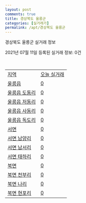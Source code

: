 ```yaml
---
layout: post
comments: true
title: 경상북도 울릉군
categories: [실거래가]
permalink: /apt/경상북도 울릉군
---
```


경상북도 울릉군 실거래 정보

2021년 07월 11일 등록된 실거래 정보: 0건

<script type="text/javascript">
  google.charts.load('current', {'packages':['corechart']});
  google.charts.setOnLoadCallback(drawChart);

  function drawChart() {
    var data = google.visualization.arrayToDataTable([['거래일', '매매', '전월세', '전매'], ['20-12', 2, 0, 0]]);

    var options = {
      title: '최근 1년간 유형별 거래량 추이',
      legend: { position: 'bottom' }
    };

    var chart = new google.visualization.LineChart(document.getElementById('columnchart_material'));
    chart.draw(data, (options));
  }
</script>

<div id="columnchart_material" style="width: 95%; margin-left: -35px"></div>
<br>
<table class="sortable">
  <tr>
    <td><a href="#">지역</a></td>
    <td><a href="#">오늘 실거래</a></td>
  </tr>

  
  <tr class="item">
    <td><a href="경상북도 울릉군 울릉읍">울릉읍</a></td>
    <td><a href="경상북도 울릉군 울릉읍">0</a></td>
  </tr>
    

  <tr class="item">
    <td><a href="경상북도 울릉군 울릉읍 도동리">울릉읍 도동리</a></td>
    <td><a href="경상북도 울릉군 울릉읍 도동리">0</a></td>
  </tr>
    

  <tr class="item">
    <td><a href="경상북도 울릉군 울릉읍 저동리">울릉읍 저동리</a></td>
    <td><a href="경상북도 울릉군 울릉읍 저동리">0</a></td>
  </tr>
    

  <tr class="item">
    <td><a href="경상북도 울릉군 울릉읍 사동리">울릉읍 사동리</a></td>
    <td><a href="경상북도 울릉군 울릉읍 사동리">0</a></td>
  </tr>
    

  <tr class="item">
    <td><a href="경상북도 울릉군 울릉읍 독도리">울릉읍 독도리</a></td>
    <td><a href="경상북도 울릉군 울릉읍 독도리">0</a></td>
  </tr>
    

  <tr class="item">
    <td><a href="경상북도 울릉군 서면">서면</a></td>
    <td><a href="경상북도 울릉군 서면">0</a></td>
  </tr>
    

  <tr class="item">
    <td><a href="경상북도 울릉군 서면 남양리">서면 남양리</a></td>
    <td><a href="경상북도 울릉군 서면 남양리">0</a></td>
  </tr>
    

  <tr class="item">
    <td><a href="경상북도 울릉군 서면 남서리">서면 남서리</a></td>
    <td><a href="경상북도 울릉군 서면 남서리">0</a></td>
  </tr>
    

  <tr class="item">
    <td><a href="경상북도 울릉군 서면 태하리">서면 태하리</a></td>
    <td><a href="경상북도 울릉군 서면 태하리">0</a></td>
  </tr>
    

  <tr class="item">
    <td><a href="경상북도 울릉군 북면">북면</a></td>
    <td><a href="경상북도 울릉군 북면">0</a></td>
  </tr>
    

  <tr class="item">
    <td><a href="경상북도 울릉군 북면 천부리">북면 천부리</a></td>
    <td><a href="경상북도 울릉군 북면 천부리">0</a></td>
  </tr>
    

  <tr class="item">
    <td><a href="경상북도 울릉군 북면 나리">북면 나리</a></td>
    <td><a href="경상북도 울릉군 북면 나리">0</a></td>
  </tr>
    

  <tr class="item">
    <td><a href="경상북도 울릉군 북면 현포리">북면 현포리</a></td>
    <td><a href="경상북도 울릉군 북면 현포리">0</a></td>
  </tr>
    


</table>


    
